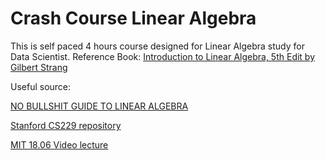 # Crash Course Linear Algebra
This is self paced 4 hours course designed for Linear Algebra study for Data Scientist.
Reference Book: 
[Introduction to Linear Algebra, 5th Edit by Gilbert Strang](https://www.amazon.com/Introduction-Linear-Algebra-Gilbert-Strang/dp/0980232775/ref=sr_1_1?s=books&ie=UTF8&qid=1503073953&sr=1-1&keywords=Introduction+to+Linear+Algebra)

Useful source:

[NO BULLSHIT GUIDE TO LINEAR ALGEBRA](https://minireference.com/static/tutorials/linear_algebra_in_4_pages.pdf)

[Stanford CS229 repository](http://cs229.stanford.edu/section/)

[MIT 18.06 Video lecture](https://www.youtube.com/watch?v=JibVXBElKL0&index=5&list=PLE7DDD91010BC51F8)
